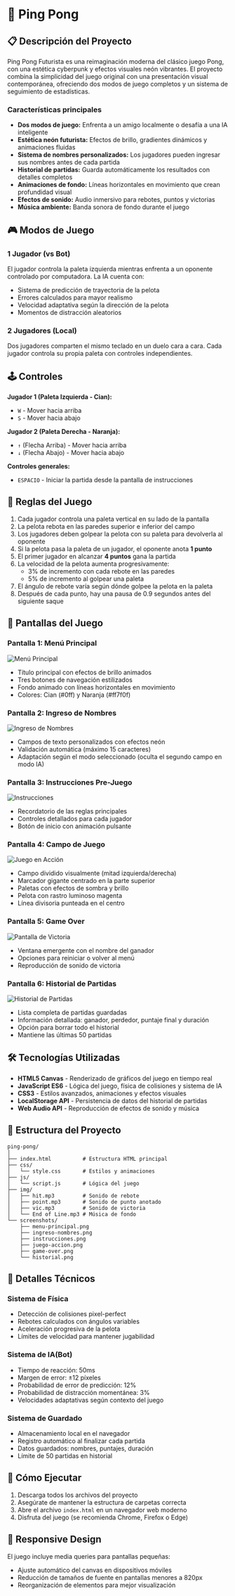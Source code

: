 # 🏓 Ping Pong


## 📋 Descripción del Proyecto

Ping Pong Futurista es una reimaginación moderna del clásico juego Pong, con una estética cyberpunk y efectos visuales neón vibrantes. El proyecto combina la simplicidad del juego original con una presentación visual contemporánea, ofreciendo dos modos de juego completos y un sistema de seguimiento de estadísticas.

### Características principales

- **Dos modos de juego:** Enfrenta a un amigo localmente o desafía a una IA inteligente
- **Estética neón futurista:** Efectos de brillo, gradientes dinámicos y animaciones fluidas
- **Sistema de nombres personalizados:** Los jugadores pueden ingresar sus nombres antes de cada partida
- **Historial de partidas:** Guarda automáticamente los resultados con detalles completos
- **Animaciones de fondo:** Líneas horizontales en movimiento que crean profundidad visual
- **Efectos de sonido:** Audio inmersivo para rebotes, puntos y victorias
- **Música ambiente:** Banda sonora de fondo durante el juego

## 🎮 Modos de Juego

### 1 Jugador (vs Bot)
El jugador controla la paleta izquierda mientras enfrenta a un oponente controlado por computadora. La IA cuenta con:
- Sistema de predicción de trayectoria de la pelota
- Errores calculados para mayor realismo
- Velocidad adaptativa según la dirección de la pelota
- Momentos de distracción aleatorios

### 2 Jugadores (Local)
Dos jugadores comparten el mismo teclado en un duelo cara a cara. Cada jugador controla su propia paleta con controles independientes.

## 🕹️ Controles

**Jugador 1 (Paleta Izquierda - Cian):**
- `W` - Mover hacia arriba
- `S` - Mover hacia abajo

**Jugador 2 (Paleta Derecha - Naranja):**
- `↑` (Flecha Arriba) - Mover hacia arriba
- `↓` (Flecha Abajo) - Mover hacia abajo

**Controles generales:**
- `ESPACIO` - Iniciar la partida desde la pantalla de instrucciones

## 📖 Reglas del Juego

1. Cada jugador controla una paleta vertical en su lado de la pantalla
2. La pelota rebota en las paredes superior e inferior del campo
3. Los jugadores deben golpear la pelota con su paleta para devolverla al oponente
4. Si la pelota pasa la paleta de un jugador, el oponente anota **1 punto**
5. El primer jugador en alcanzar **4 puntos** gana la partida
6. La velocidad de la pelota aumenta progresivamente:
   - 3% de incremento con cada rebote en las paredes
   - 5% de incremento al golpear una paleta
7. El ángulo de rebote varía según dónde golpee la pelota en la paleta
8. Después de cada punto, hay una pausa de 0.9 segundos antes del siguiente saque

## 🎨 Pantallas del Juego

### Pantalla 1: Menú Principal

![Menú Principal](screenshots/menu-principal.png)

- Título principal con efectos de brillo animados
- Tres botones de navegación estilizados
- Fondo animado con líneas horizontales en movimiento
- Colores: Cian (#0ff) y Naranja (#ff7f0f)

### Pantalla 2: Ingreso de Nombres

![Ingreso de Nombres](screenshots/ingreso-nombres.png)

- Campos de texto personalizados con efectos neón
- Validación automática (máximo 15 caracteres)
- Adaptación según el modo seleccionado (oculta el segundo campo en modo IA)

### Pantalla 3: Instrucciones Pre-Juego

![Instrucciones](screenshots/instrucciones.png)

- Recordatorio de las reglas principales
- Controles detallados para cada jugador
- Botón de inicio con animación pulsante

### Pantalla 4: Campo de Juego

![Juego en Acción](screenshots/juego-accion.png)

- Campo dividido visualmente (mitad izquierda/derecha)
- Marcador gigante centrado en la parte superior
- Paletas con efectos de sombra y brillo
- Pelota con rastro luminoso magenta
- Línea divisoria punteada en el centro

### Pantalla 5: Game Over

![Pantalla de Victoria](screenshots/game-over.png)

- Ventana emergente con el nombre del ganador
- Opciones para reiniciar o volver al menú
- Reproducción de sonido de victoria

### Pantalla 6: Historial de Partidas

![Historial de Partidas](screenshots/historial.png)

- Lista completa de partidas guardadas
- Información detallada: ganador, perdedor, puntaje final y duración
- Opción para borrar todo el historial
- Mantiene las últimas 50 partidas

## 🛠️ Tecnologías Utilizadas

- **HTML5 Canvas** - Renderizado de gráficos del juego en tiempo real
- **JavaScript ES6** - Lógica del juego, física de colisiones y sistema de IA
- **CSS3** - Estilos avanzados, animaciones y efectos visuales
- **LocalStorage API** - Persistencia de datos del historial de partidas
- **Web Audio API** - Reproducción de efectos de sonido y música

## 📂 Estructura del Proyecto

```
ping-pong/
│
├── index.html          # Estructura HTML principal
├── css/
│   └── style.css       # Estilos y animaciones
├── js/
│   └── script.js       # Lógica del juego
├── img/
│   ├── hit.mp3         # Sonido de rebote
│   ├── point.mp3       # Sonido de punto anotado
│   ├── vic.mp3         # Sonido de victoria
│   └── End of Line.mp3 # Música de fondo
└── screenshots/
    ├── menu-principal.png
    ├── ingreso-nombres.png
    ├── instrucciones.png
    ├── juego-accion.png
    ├── game-over.png
    └── historial.png
```

## 🎯 Detalles Técnicos

### Sistema de Física
- Detección de colisiones pixel-perfect
- Rebotes calculados con ángulos variables
- Aceleración progresiva de la pelota
- Límites de velocidad para mantener jugabilidad

### Sistema de IA(Bot)
- Tiempo de reacción: 50ms
- Margen de error: ±12 píxeles
- Probabilidad de error de predicción: 12%
- Probabilidad de distracción momentánea: 3%
- Velocidades adaptativas según contexto del juego

### Sistema de Guardado
- Almacenamiento local en el navegador
- Registro automático al finalizar cada partida
- Datos guardados:  nombres, puntajes, duración
- Límite de 50 partidas en historial

## 🚀 Cómo Ejecutar

1. Descarga todos los archivos del proyecto
2. Asegúrate de mantener la estructura de carpetas correcta
3. Abre el archivo `index.html` en un navegador web moderno
4. Disfruta del juego (se recomienda Chrome, Firefox o Edge)

## 📱 Responsive Design

El juego incluye media queries para pantallas pequeñas:
- Ajuste automático del canvas en dispositivos móviles
- Reducción de tamaños de fuente en pantallas menores a 820px
- Reorganización de elementos para mejor visualización
